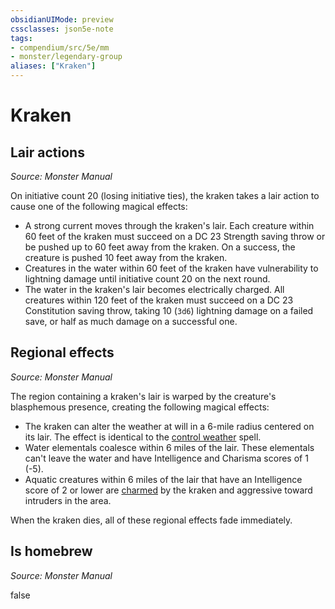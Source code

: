 ```yaml
---
obsidianUIMode: preview
cssclasses: json5e-note
tags:
- compendium/src/5e/mm
- monster/legendary-group
aliases: ["Kraken"]
---
```

# Kraken

## Lair actions
_Source: Monster Manual_

On initiative count 20 (losing initiative ties), the kraken takes a lair action to cause one of the following magical effects:

- A strong current moves through the kraken's lair. Each creature within 60 feet of the kraken must succeed on a DC 23 Strength saving throw or be pushed up to 60 feet away from the kraken. On a success, the creature is pushed 10 feet away from the kraken.  
- Creatures in the water within 60 feet of the kraken have vulnerability to lightning damage until initiative count 20 on the next round.  
- The water in the kraken's lair becomes electrically charged. All creatures within 120 feet of the kraken must succeed on a DC 23 Constitution saving throw, taking 10 (`3d6`) lightning damage on a failed save, or half as much damage on a successful one.  

## Regional effects
_Source: Monster Manual_

The region containing a kraken's lair is warped by the creature's blasphemous presence, creating the following magical effects:

- The kraken can alter the weather at will in a 6-mile radius centered on its lair. The effect is identical to the [control weather](/3-Mechanics/CLI/spells/control-weather.md) spell.  
- Water elementals coalesce within 6 miles of the lair. These elementals can't leave the water and have Intelligence and Charisma scores of 1 (-5).  
- Aquatic creatures within 6 miles of the lair that have an Intelligence score of 2 or lower are [charmed](/3-Mechanics/CLI/rules/conditions.md#charmed) by the kraken and aggressive toward intruders in the area.  

When the kraken dies, all of these regional effects fade immediately.

## Is homebrew
_Source: Monster Manual_

false